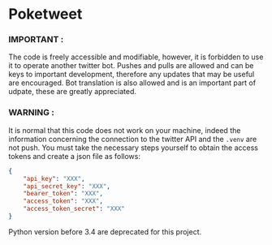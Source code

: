 # Poketweet

### IMPORTANT  :

The code is freely accessible and modifiable, however, it is forbidden to use it to operate another twitter bot.
Pushes and pulls are allowed and can be keys to important development, therefore any updates that may be useful are encouraged.
Bot translation is also allowed and is an important part of udpate, these are greatly appreciated. 

###  WARNING : 
It is normal that this code does not work on your machine, indeed the information concerning the connection to the twitter API and the `.venv` are not push.
You must take the necessary steps yourself to obtain the access tokens and create a json file as follows: 
```json
{
    "api_key": "XXX",
    "api_secret_key": "XXX",
    "bearer_token": "XXX",
    "access_token": "XXX",
    "access_token_secret": "XXX"
}
```
Python version before 3.4 are deprecated for this project.
